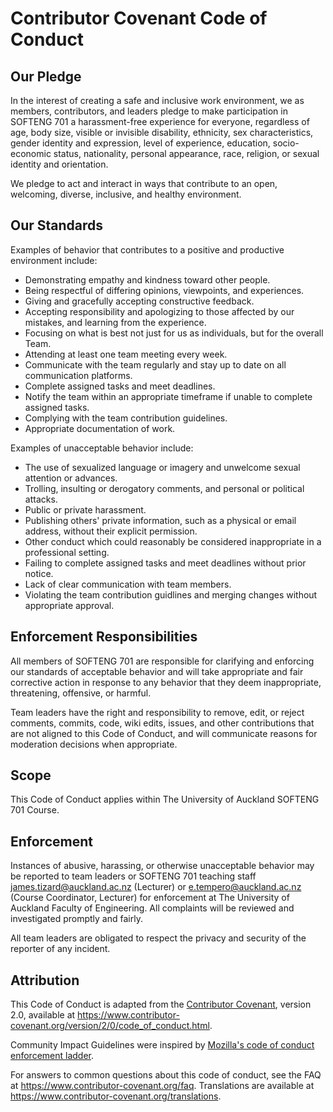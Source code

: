 # Contributor Covenant Code of Conduct

## Our Pledge

In the interest of creating a safe and inclusive work environment, we as members, contributors, and leaders pledge to make participation in SOFTENG 701 a harassment-free experience for everyone, regardless of age, body size, visible or invisible disability, ethnicity, sex characteristics, gender identity and expression, level of experience, education, socio-economic status,
nationality, personal appearance, race, religion, or sexual identity and orientation.

We pledge to act and interact in ways that contribute to an open, welcoming,
diverse, inclusive, and healthy environment.
## Our Standards

Examples of behavior that contributes to a positive and productive environment include:

* Demonstrating empathy and kindness toward other people.
* Being respectful of differing opinions, viewpoints, and experiences.
* Giving and gracefully accepting constructive feedback.
* Accepting responsibility and apologizing to those affected by our mistakes,
  and learning from the experience.
* Focusing on what is best not just for us as individuals, but for the overall Team. 
* Attending at least one team meeting every week. 
* Communicate with the team regularly and stay up to date on all communication platforms. 
* Complete assigned tasks and meet deadlines.
* Notify the team within an appropriate timeframe if unable to complete assigned tasks. 
* Complying with the team contribution guidelines.
* Appropriate documentation of work. 

Examples of unacceptable behavior include:

* The use of sexualized language or imagery and unwelcome sexual attention or advances.
* Trolling, insulting or derogatory comments, and personal or political attacks.
* Public or private harassment.
* Publishing others' private information, such as a physical or email
  address, without their explicit permission.
* Other conduct which could reasonably be considered inappropriate in a
  professional setting.
* Failing to complete assigned tasks and meet deadlines without prior notice.
* Lack of clear communication with team members.
* Violating the team contribution guidlines and merging changes without appropriate approval. 

## Enforcement Responsibilities

All members of SOFTENG 701 are responsible for clarifying and enforcing our standards of
acceptable behavior and will take appropriate and fair corrective action in
response to any behavior that they deem inappropriate, threatening, offensive,
or harmful.

Team leaders have the right and responsibility to remove, edit, or reject
comments, commits, code, wiki edits, issues, and other contributions that are
not aligned to this Code of Conduct, and will communicate reasons for moderation
decisions when appropriate.

## Scope

This Code of Conduct applies within The University of Auckland SOFTENG 701 Course. 

## Enforcement

Instances of abusive, harassing, or otherwise unacceptable behavior may be reported to team leaders or SOFTENG 701 teaching staff james.tizard@auckland.ac.nz (Lecturer) or e.tempero@auckland.ac.nz (Course Coordinator, Lecturer) for enforcement at The University of Auckland Faculty of Engineering.
All complaints will be reviewed and investigated promptly and fairly.

All team leaders are obligated to respect the privacy and security of the
reporter of any incident.

## Attribution

This Code of Conduct is adapted from the [Contributor Covenant][homepage],
version 2.0, available at
https://www.contributor-covenant.org/version/2/0/code_of_conduct.html.

Community Impact Guidelines were inspired by [Mozilla's code of conduct
enforcement ladder](https://github.com/mozilla/diversity).

[homepage]: https://www.contributor-covenant.org

For answers to common questions about this code of conduct, see the FAQ at
https://www.contributor-covenant.org/faq. Translations are available at
https://www.contributor-covenant.org/translations.
